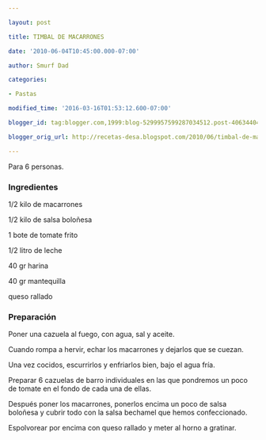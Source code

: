 ```yaml
---

layout: post

title: TIMBAL DE MACARRONES

date: '2010-06-04T10:45:00.000-07:00'

author: Smurf Dad

categories:

- Pastas

modified_time: '2016-03-16T01:53:12.600-07:00'

blogger_id: tag:blogger.com,1999:blog-5299957599287034512.post-4063440493034573754

blogger_orig_url: http://recetas-desa.blogspot.com/2010/06/timbal-de-macarrones.html

---
```


Para 6 personas.

<h3>Ingredientes</h3>

1/2 kilo de macarrones

1/2 kilo de salsa boloñesa

1 bote de tomate frito

1/2 litro de leche

40 gr harina

40 gr mantequilla

queso rallado

<h3>Preparación</h3>

Poner una cazuela al fuego, con agua, sal y aceite.

Cuando rompa a hervir, echar los macarrones y dejarlos que se cuezan.

Una vez cocidos, escurrirlos y enfriarlos bien, bajo el agua fría.

Preparar 6 cazuelas de barro individuales en las que pondremos un poco de tomate en el fondo de cada una de ellas.

Después poner los macarrones, ponerlos encima un poco de salsa boloñesa y cubrir todo con la salsa bechamel que hemos confeccionado.

Espolvorear por encima con queso rallado y meter al horno a gratinar.